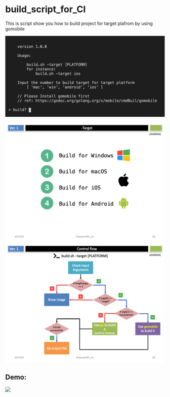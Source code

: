 # build_script_for_CI

This is script show you how to build project for target plafrom by using gomobile

![](./usage.png)

![](./Slide29.png)
![](./Slide30.png)

## Demo: 
[![](./demo.gif)](https://youtu.be/oUbPLE29XX8)
